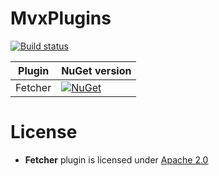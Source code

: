 MvxPlugins
==========

[![Build status](https://ci.appveyor.com/api/projects/status/iysnpswp82ogp4vb?svg=true)](https://ci.appveyor.com/project/mgj/fetcher)

| Plugin          | NuGet version                                                                                                                                                              |
| --------------- | -------------------------------------------------------------------------------------------------------------------------------------------------------------------------- |
| Fetcher        | [![NuGet](https://img.shields.io/nuget/v/artm.fetcher.svg)](https://www.nuget.org/packages/artm.fetcher/)             |

License
=======

- **Fetcher** plugin is licensed under [Apache 2.0][apache]

[apache]: https://www.apache.org/licenses/LICENSE-2.0.html
